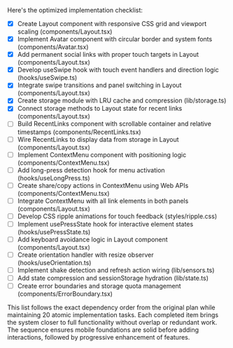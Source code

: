 Here's the optimized implementation checklist:

- [x] Create Layout component with responsive CSS grid and viewport scaling (components/Layout.tsx)
- [x] Implement Avatar component with circular border and system fonts (components/Avatar.tsx)
- [x] Add permanent social links with proper touch targets in Layout (components/Layout.tsx)
- [x] Develop useSwipe hook with touch event handlers and direction logic (hooks/useSwipe.ts)
- [x] Integrate swipe transitions and panel switching in Layout (components/Layout.tsx)
- [x] Create storage module with LRU cache and compression (lib/storage.ts)
- [x] Connect storage methods to Layout state for recent links (components/Layout.tsx)
- [ ] Build RecentLinks component with scrollable container and relative timestamps (components/RecentLinks.tsx)
- [ ] Wire RecentLinks to display data from storage in Layout (components/Layout.tsx)
- [ ] Implement ContextMenu component with positioning logic (components/ContextMenu.tsx)
- [ ] Add long-press detection hook for menu activation (hooks/useLongPress.ts)
- [ ] Create share/copy actions in ContextMenu using Web APIs (components/ContextMenu.tsx)
- [ ] Integrate ContextMenu with all link elements in both panels (components/Layout.tsx)
- [ ] Develop CSS ripple animations for touch feedback (styles/ripple.css)
- [ ] Implement usePressState hook for interactive element states (hooks/usePressState.ts)
- [ ] Add keyboard avoidance logic in Layout component (components/Layout.tsx)
- [ ] Create orientation handler with resize observer (hooks/useOrientation.ts)
- [ ] Implement shake detection and refresh action wiring (lib/sensors.ts)
- [ ] Add state compression and sessionStorage hydration (lib/state.ts)
- [ ] Create error boundaries and storage quota management (components/ErrorBoundary.tsx)

This list follows the exact dependency order from the original plan while maintaining 20 atomic implementation tasks. Each completed item brings the system closer to full functionality without overlap or redundant work. The sequence ensures mobile foundations are solid before adding interactions, followed by progressive enhancement of features.
